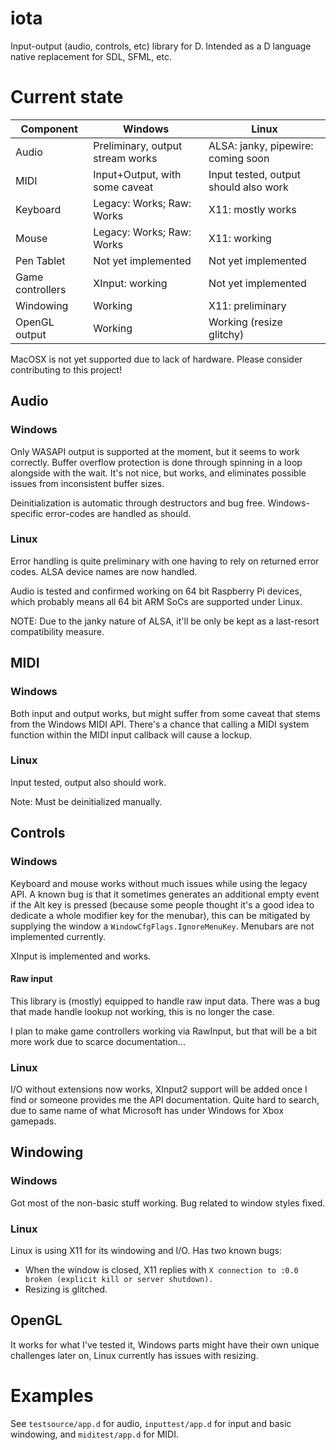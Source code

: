 # iota
Input-output (audio, controls, etc) library for D. Intended as a D language native replacement for SDL, SFML, etc.

# Current state

|Component                 |Windows                             |Linux                               |
|--------------------------|------------------------------------|------------------------------------|
|Audio                     |Preliminary, output stream works    |ALSA: janky, pipewire: coming soon  |
|MIDI                      |Input+Output, with some caveat      |Input tested, output should also work|
|Keyboard                  |Legacy: Works; Raw: Works           |X11: mostly works                   |
|Mouse                     |Legacy: Works; Raw: Works           |X11: working                        |
|Pen Tablet                |Not yet implemented                 |Not yet implemented                 |
|Game controllers          |XInput: working                     |Not yet implemented                 |
|Windowing                 |Working                             |X11: preliminary                    |
|OpenGL output             |Working                             |Working (resize glitchy)            |

MacOSX is not yet supported due to lack of hardware. Please consider contributing to this project!

## Audio

### Windows

Only WASAPI output is supported at the moment, but it seems to work correctly. Buffer overflow protection is done through spinning in a loop alongside with the wait. It's not nice, but works, and eliminates possible issues from inconsistent buffer sizes.

Deinitialization is automatic through destructors and bug free. Windows-specific error-codes are handled as should.

### Linux

Error handling is quite preliminary with one having to rely on returned error codes. ALSA device names are now handled.

Audio is tested and confirmed working on 64 bit Raspberry Pi devices, which probably means all 64 bit ARM SoCs are supported under Linux.

NOTE: Due to the janky nature of ALSA, it'll be only be kept as a last-resort compatibility measure.

## MIDI

### Windows

Both input and output works, but might suffer from some caveat that stems from the Windows MIDI API. There's a chance that calling a MIDI system function within the MIDI input callback will cause a lockup.

### Linux

Input tested, output also should work.

Note: Must be deinitialized manually.

## Controls

### Windows

Keyboard and mouse works without much issues while using the legacy API. A known bug is that it sometimes generates an additional empty event if the Alt key is pressed (because some people thought it's a good idea to dedicate a whole modifier key for the menubar), this can be mitigated by supplying the window a `WindowCfgFlags.IgnoreMenuKey`. Menubars are not implemented currently.

XInput is implemented and works.

#### Raw input

This library is (mostly) equipped to handle raw input data. There was a bug that made handle lookup not working, this is no longer the case.

I plan to make game controllers working via RawInput, but that will be a bit more work due to scarce documentation...

### Linux

I/O without extensions now works, XInput2 support will be added once I find or someone provides me the API documentation. Quite hard to search, due to same name of what Microsoft has under Windows for Xbox gamepads.

## Windowing

### Windows

Got most of the non-basic stuff working. Bug related to window styles fixed.

### Linux

Linux is using X11 for its windowing and I/O. Has two known bugs:
* When the window is closed, X11 replies with `X connection to :0.0 broken (explicit kill or server shutdown).`
* Resizing is glitched.

## OpenGL

It works for what I've tested it, Windows parts might have their own unique challenges later on, Linux currently has issues with resizing.

# Examples

See `testsource/app.d` for audio, `inputtest/app.d` for input and basic windowing, and `miditest/app.d` for MIDI.